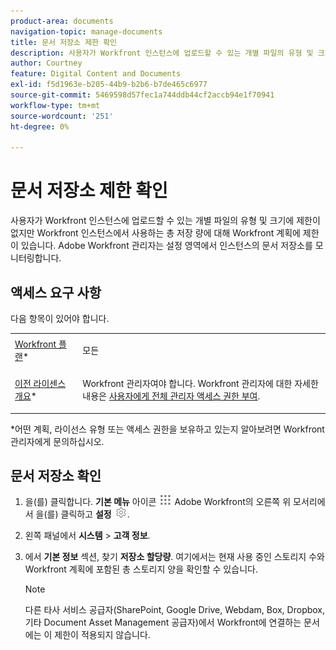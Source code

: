 ```yaml
---
product-area: documents
navigation-topic: manage-documents
title: 문서 저장소 제한 확인
description: 사용자가 Workfront 인스턴스에 업로드할 수 있는 개별 파일의 유형 및 크기에 제한이 없지만 Workfront 인스턴스에서 사용하는 총 저장 량에 대해 Workfront 계획에 제한이 있습니다. Adobe Workfront 관리자는 설정 영역에서 인스턴스의 문서 저장소를 모니터링합니다.
author: Courtney
feature: Digital Content and Documents
exl-id: f5d1963e-b205-44b9-b2b6-b7de465c6977
source-git-commit: 5469598d57fec1a744ddb44cf2accb94e1f70941
workflow-type: tm+mt
source-wordcount: '251'
ht-degree: 0%

---
```


# 문서 저장소 제한 확인

사용자가 Workfront 인스턴스에 업로드할 수 있는 개별 파일의 유형 및 크기에 제한이 없지만 Workfront 인스턴스에서 사용하는 총 저장 량에 대해 Workfront 계획에 제한이 있습니다. Adobe Workfront 관리자는 설정 영역에서 인스턴스의 문서 저장소를 모니터링합니다.

## 액세스 요구 사항

다음 항목이 있어야 합니다.

<table style="table-layout:auto"> 
 <col> 
 <col> 
 <tbody> 
  <tr data-mc-conditions=""> 
   <td role="rowheader"><a href="https://www.workfront.com/plans" target="_blank">Workfront 플랜</a>*</td> 
   <td> <p>모든</p> </td> 
  </tr> 
  <tr> 
   <td role="rowheader"><a href="../../administration-and-setup/add-users/access-levels-and-object-permissions/wf-licenses.md" class="MCXref xref">이전 라이센스 개요</a>*</td> 
   <td> <p>Workfront 관리자여야 합니다. Workfront 관리자에 대한 자세한 내용은 <a href="../../administration-and-setup/add-users/configure-and-grant-access/grant-a-user-full-administrative-access.md" class="MCXref xref">사용자에게 전체 관리자 액세스 권한 부여</a>.</p> </td> 
  </tr> 
 </tbody> 
</table>

&#42;어떤 계획, 라이선스 유형 또는 액세스 권한을 보유하고 있는지 알아보려면 Workfront 관리자에게 문의하십시오.

## 문서 저장소 확인

1. 을(를) 클릭합니다. **기본 메뉴** 아이콘 ![](assets/main-menu-icon.png) Adobe Workfront의 오른쪽 위 모서리에서 을(를) 클릭하고 **설정** ![](assets/gear-icon-settings.png).
1. 왼쪽 패널에서 **시스템** > **고객 정보**.
1. 에서 **기본 정보** 섹션, 찾기 **저장소 할당량**. 여기에서는 현재 사용 중인 스토리지 수와 Workfront 계획에 포함된 총 스토리지 양을 확인할 수 있습니다.

   >[!NOTE]
   >
   >다른 타사 서비스 공급자(SharePoint, Google Drive, Webdam, Box, Dropbox, 기타 Document Asset Management 공급자)에서 Workfront에 연결하는 문서에는 이 제한이 적용되지 않습니다.

